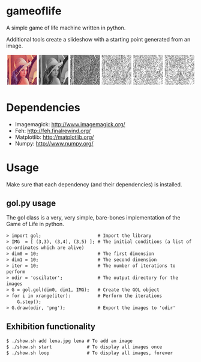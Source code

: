 gameoflife
==========

A simple game of life machine written in python.

Additional tools create a slideshow with a starting point generated from an image.

![An example of the slideshow](/montage.png)

Dependencies
=============

  * Imagemagick: http://www.imagemagick.org/
  * Feh: http://feh.finalrewind.org/
  * Matplotlib: http://matplotlib.org/
  * Numpy: http://www.numpy.org/

Usage
======

Make sure that each dependency (and their dependencies) is installed.

gol.py usage
-------------

The gol class is a very, very simple, bare-bones implementation of the Game of Life in python.

```
> import gol;                     # Import the library
> IMG  = [ (3,3), (3,4), (3,5) ]; # The initial conditions (a list of co-ordinates which are alive)
> dim0 = 10;                      # The first dimension
> dim1 = 10;                      # The second dimension
> iter = 10;                      # The number of iterations to perform
> odir = 'oscilator';             # The output directory for the images
> G = gol.gol(dim0, dim1, IMG);   # Create the GOL object
> for i in xrange(iter):          # Perform the iterations
    G.step();
> G.draw(odir, 'png');            # Export the images to 'odir'
```

Exhibition functionality
-------------------------
```
$ ./show.sh add lena.jpg lena # To add an image
$ ./show.sh start             # To display all images once
$ ./show.sh loop              # To display all images, forever
```
